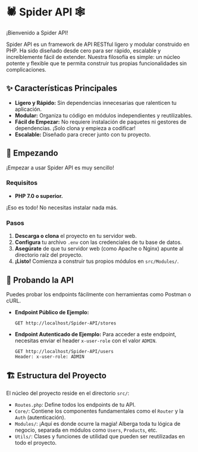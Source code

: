 # 🕷️ Spider API 🕸️

¡Bienvenido a Spider API!

Spider API es un framework de API RESTful ligero y modular construido en PHP. Ha sido diseñado desde cero para ser rápido, escalable y increíblemente fácil de extender. Nuestra filosofía es simple: un núcleo potente y flexible que te permita construir tus propias funcionalidades sin complicaciones.

## ✨ Características Principales

- **Ligero y Rápido:** Sin dependencias innecesarias que ralenticen tu aplicación.
- **Modular:** Organiza tu código en módulos independientes y reutilizables.
- **Fácil de Empezar:** No requiere instalación de paquetes ni gestores de dependencias. ¡Solo clona y empieza a codificar!
- **Escalable:** Diseñado para crecer junto con tu proyecto.

## 🚀 Empezando

¡Empezar a usar Spider API es muy sencillo!

### Requisitos

- **PHP 7.0 o superior.**

¡Eso es todo! No necesitas instalar nada más.

### Pasos

1.  **Descarga o clona** el proyecto en tu servidor web.
2.  **Configura** tu archivo `.env` con las credenciales de tu base de datos.
3.  **Asegúrate** de que tu servidor web (como Apache o Nginx) apunte al directorio raíz del proyecto.
4.  **¡Listo!** Comienza a construir tus propios módulos en `src/Modules/`.

## 🧪 Probando la API

Puedes probar los endpoints fácilmente con herramientas como Postman o cURL.

- **Endpoint Público de Ejemplo:**

  ```
  GET http://localhost/Spider-API/stores
  ```

- **Endpoint Autenticado de Ejemplo:**
  Para acceder a este endpoint, necesitas enviar el header `x-user-role` con el valor `ADMIN`.
  ```
  GET http://localhost/Spider-API/users
  Header: x-user-role: ADMIN
  ```

## 🏗️ Estructura del Proyecto

El núcleo del proyecto reside en el directorio `src/`:

- `Routes.php`: Define todos los endpoints de tu API.
- `Core/`: Contiene los componentes fundamentales como el `Router` y la `Auth` (autenticación).
- `Modules/`: ¡Aquí es donde ocurre la magia! Alberga toda tu lógica de negocio, separada en módulos como `Users`, `Products`, etc.
- `Utils/`: Clases y funciones de utilidad que pueden ser reutilizadas en todo el proyecto.
